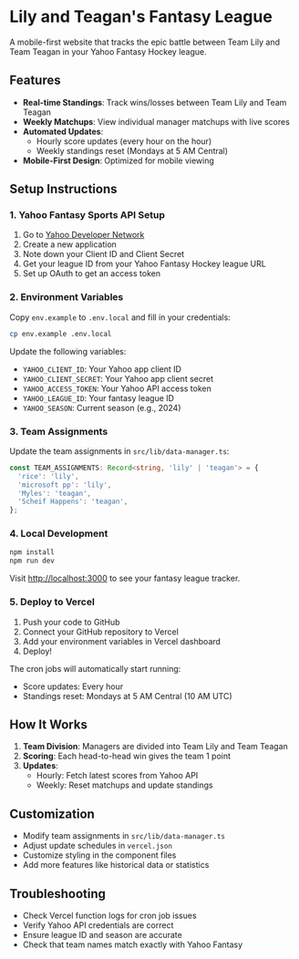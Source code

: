 # Lily and Teagan's Fantasy League

A mobile-first website that tracks the epic battle between Team Lily and Team Teagan in your Yahoo Fantasy Hockey league.

## Features

- **Real-time Standings**: Track wins/losses between Team Lily and Team Teagan
- **Weekly Matchups**: View individual manager matchups with live scores
- **Automated Updates**: 
  - Hourly score updates (every hour on the hour)
  - Weekly standings reset (Mondays at 5 AM Central)
- **Mobile-First Design**: Optimized for mobile viewing

## Setup Instructions

### 1. Yahoo Fantasy Sports API Setup

1. Go to [Yahoo Developer Network](https://developer.yahoo.com/api/)
2. Create a new application
3. Note down your Client ID and Client Secret
4. Get your league ID from your Yahoo Fantasy Hockey league URL
5. Set up OAuth to get an access token

### 2. Environment Variables

Copy `env.example` to `.env.local` and fill in your credentials:

```bash
cp env.example .env.local
```

Update the following variables:
- `YAHOO_CLIENT_ID`: Your Yahoo app client ID
- `YAHOO_CLIENT_SECRET`: Your Yahoo app client secret
- `YAHOO_ACCESS_TOKEN`: Your Yahoo API access token
- `YAHOO_LEAGUE_ID`: Your fantasy league ID
- `YAHOO_SEASON`: Current season (e.g., 2024)

### 3. Team Assignments

Update the team assignments in `src/lib/data-manager.ts`:

```typescript
const TEAM_ASSIGNMENTS: Record<string, 'lily' | 'teagan'> = {
  'rice': 'lily',
  'microsoft pp': 'lily',
  'Myles': 'teagan',
  'Scheif Happens': 'teagan',
};
```

### 4. Local Development

```bash
npm install
npm run dev
```

Visit [http://localhost:3000](http://localhost:3000) to see your fantasy league tracker.

### 5. Deploy to Vercel

1. Push your code to GitHub
2. Connect your GitHub repository to Vercel
3. Add your environment variables in Vercel dashboard
4. Deploy!

The cron jobs will automatically start running:
- Score updates: Every hour
- Standings reset: Mondays at 5 AM Central (10 AM UTC)

## How It Works

1. **Team Division**: Managers are divided into Team Lily and Team Teagan
2. **Scoring**: Each head-to-head win gives the team 1 point
3. **Updates**: 
   - Hourly: Fetch latest scores from Yahoo API
   - Weekly: Reset matchups and update standings

## Customization

- Modify team assignments in `src/lib/data-manager.ts`
- Adjust update schedules in `vercel.json`
- Customize styling in the component files
- Add more features like historical data or statistics

## Troubleshooting

- Check Vercel function logs for cron job issues
- Verify Yahoo API credentials are correct
- Ensure league ID and season are accurate
- Check that team names match exactly with Yahoo Fantasy